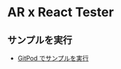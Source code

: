 # AR x React Tester

## サンプルを実行

- [GitPod でサンプルを実行](https://gitpod.io/#https://github.com/cti1650/ar_react_test)
